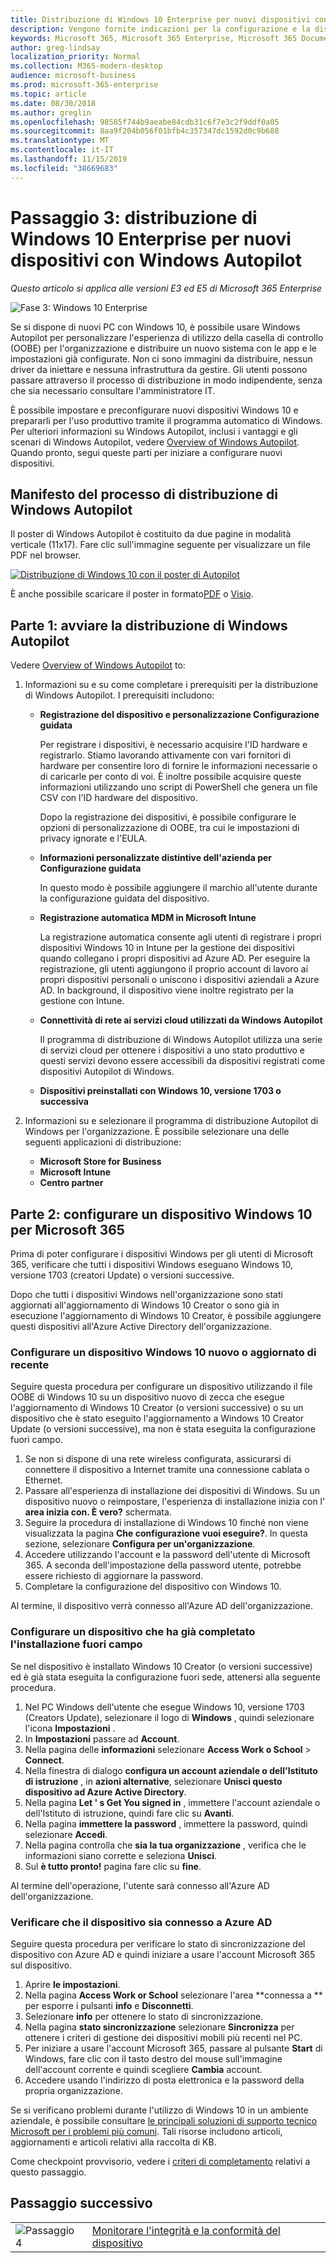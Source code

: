 ```yaml
---
title: Distribuzione di Windows 10 Enterprise per nuovi dispositivi con Windows Autopilot
description: Vengono fornite indicazioni per la configurazione e la distribuzione di Windows 10 Enterprise con Windows Autopilot.
keywords: Microsoft 365, Microsoft 365 Enterprise, Microsoft 365 Documentation, Windows 10 Enterprise, Deployment, Windows Autopilot
author: greg-lindsay
localization_priority: Normal
ms.collection: M365-modern-desktop
audience: microsoft-business
ms.prod: microsoft-365-enterprise
ms.topic: article
ms.date: 08/30/2018
ms.author: greglin
ms.openlocfilehash: 98585f744b9aeabe84cdb31c6f7e3c2f9ddf0a05
ms.sourcegitcommit: 8aa9f204b056f01bfb4c357347dc1592d0c9b688
ms.translationtype: MT
ms.contentlocale: it-IT
ms.lasthandoff: 11/15/2019
ms.locfileid: "38669683"
---
```

# <a name="step-3-deploy-windows-10-enterprise-for-new-devices-with-windows-autopilot"></a>Passaggio 3: distribuzione di Windows 10 Enterprise per nuovi dispositivi con Windows Autopilot

*Questo articolo si applica alle versioni E3 ed E5 di Microsoft 365 Enterprise*

![Fase 3: Windows 10 Enterprise](./media/deploy-foundation-infrastructure/win10enterprise_icon-small.png)

Se si dispone di nuovi PC con Windows 10, è possibile usare Windows Autopilot per personalizzare l'esperienza di utilizzo della casella di controllo (OOBE) per l'organizzazione e distribuire un nuovo sistema con le app e le impostazioni già configurate. Non ci sono immagini da distribuire, nessun driver da iniettare e nessuna infrastruttura da gestire. Gli utenti possono passare attraverso il processo di distribuzione in modo indipendente, senza che sia necessario consultare l'amministratore IT.

È possibile impostare e preconfigurare nuovi dispositivi Windows 10 e prepararli per l'uso produttivo tramite il programma automatico di Windows. Per ulteriori informazioni su Windows Autopilot, inclusi i vantaggi e gli scenari di Windows Autopilot, vedere [Overview of Windows Autopilot](https://docs.microsoft.com/windows/deployment/windows-Autopilot/windows-10-Autopilot). Quando pronto, segui queste parti per iniziare a configurare nuovi dispositivi.

## <a name="the-windows-autopilot-deployment-process-poster"></a>Manifesto del processo di distribuzione di Windows Autopilot

Il poster di Windows Autopilot è costituito da due pagine in modalità verticale (11x17). Fare clic sull'immagine seguente per visualizzare un file PDF nel browser. 

[![Distribuzione di Windows 10 con il poster di Autopilot](./media/windows10-deploy-autopilot/windows10-autopilot-flowchart.png)](https://docs.microsoft.com/windows/deployment/media/Windows10AutopilotFlowchart.pdf)

È anche possibile scaricare il poster in formato[PDF](https://github.com/MicrosoftDocs/windows-itpro-docs/raw/public/windows/deployment/media/Windows10AutopilotFlowchart.pdf) o [Visio](https://github.com/MicrosoftDocs/windows-itpro-docs/raw/public/windows/deployment/media/Windows10Autopilotflowchart.vsdx).

## <a name="part-1-start-windows-autopilot-deployment"></a>Parte 1: avviare la distribuzione di Windows Autopilot
Vedere [Overview of Windows Autopilot](https://docs.microsoft.com/windows/deployment/windows-Autopilot/windows-10-Autopilot) to:

1. Informazioni su e su come completare i prerequisiti per la distribuzione di Windows Autopilot. I prerequisiti includono:
    - **Registrazione del dispositivo e personalizzazione Configurazione guidata**

        Per registrare i dispositivi, è necessario acquisire l'ID hardware e registrarlo. Stiamo lavorando attivamente con vari fornitori di hardware per consentire loro di fornire le informazioni necessarie o di caricarle per conto di voi. È inoltre possibile acquisire queste informazioni utilizzando uno script di PowerShell che genera un file CSV con l'ID hardware del dispositivo.

        Dopo la registrazione dei dispositivi, è possibile configurare le opzioni di personalizzazione di OOBE, tra cui le impostazioni di privacy ignorate e l'EULA.

    - **Informazioni personalizzate distintive dell'azienda per Configurazione guidata**

        In questo modo è possibile aggiungere il marchio all'utente durante la configurazione guidata del dispositivo.

    - **Registrazione automatica MDM in Microsoft Intune**
        
        La registrazione automatica consente agli utenti di registrare i propri dispositivi Windows 10 in Intune per la gestione dei dispositivi quando collegano i propri dispositivi ad Azure AD. Per eseguire la registrazione, gli utenti aggiungono il proprio account di lavoro ai propri dispositivi personali o uniscono i dispositivi aziendali a Azure AD. In background, il dispositivo viene inoltre registrato per la gestione con Intune.

    - **Connettività di rete ai servizi cloud utilizzati da Windows Autopilot**

        Il programma di distribuzione di Windows Autopilot utilizza una serie di servizi cloud per ottenere i dispositivi a uno stato produttivo e questi servizi devono essere accessibili da dispositivi registrati come dispositivi Autopilot di Windows. 

    - **Dispositivi preinstallati con Windows 10, versione 1703 o successiva**

2. Informazioni su e selezionare il programma di distribuzione Autopilot di Windows per l'organizzazione. È possibile selezionare una delle seguenti applicazioni di distribuzione:
    - **Microsoft Store for Business**
    - **Microsoft Intune**
    - **Centro partner**

## <a name="part-2-set-up-a-windows-10-device-for-microsoft-365"></a>Parte 2: configurare un dispositivo Windows 10 per Microsoft 365
Prima di poter configurare i dispositivi Windows per gli utenti di Microsoft 365, verificare che tutti i dispositivi Windows eseguano Windows 10, versione 1703 (creatori Update) o versioni successive.

Dopo che tutti i dispositivi Windows nell'organizzazione sono stati aggiornati all'aggiornamento di Windows 10 Creator o sono già in esecuzione l'aggiornamento di Windows 10 Creator, è possibile aggiungere questi dispositivi all'Azure Active Directory dell'organizzazione.

### <a name="set-up-a-brand-new-or-newly-upgraded-windows-10-device"></a>Configurare un dispositivo Windows 10 nuovo o aggiornato di recente
Seguire questa procedura per configurare un dispositivo utilizzando il file OOBE di Windows 10 su un dispositivo nuovo di zecca che esegue l'aggiornamento di Windows 10 Creator (o versioni successive) o su un dispositivo che è stato eseguito l'aggiornamento a Windows 10 Creator Update (o versioni successive), ma non è stata eseguita la configurazione fuori campo.

1. Se non si dispone di una rete wireless configurata, assicurarsi di connettere il dispositivo a Internet tramite una connessione cablata o Ethernet.
2. Passare all'esperienza di installazione dei dispositivi di Windows. Su un dispositivo nuovo o reimpostare, l'esperienza di installazione inizia con l' **area inizia con. È vero?** schermata.
3. Seguire la procedura di installazione di Windows 10 finché non viene visualizzata la pagina **Che configurazione vuoi eseguire?**. In questa sezione, selezionare **Configura per un'organizzazione**.
4. Accedere utilizzando l'account e la password dell'utente di Microsoft 365. A seconda dell'impostazione della password utente, potrebbe essere richiesto di aggiornare la password. 
5. Completare la configurazione del dispositivo con Windows 10.

Al termine, il dispositivo verrà connesso all'Azure AD dell'organizzazione.

### <a name="set-up-a-device-that-has-already-completed-out-of-box-setup"></a>Configurare un dispositivo che ha già completato l'installazione fuori campo
Se nel dispositivo è installato Windows 10 Creator (o versioni successive) ed è già stata eseguita la configurazione fuori sede, attenersi alla seguente procedura.

1. Nel PC Windows dell'utente che esegue Windows 10, versione 1703 (Creators Update), selezionare il logo di **Windows** , quindi selezionare l'icona **Impostazioni** .
2. In **Impostazioni** passare ad **Account**.
3. Nella pagina delle **informazioni** selezionare **Access Work o School** > **Connect**.
4. Nella finestra di dialogo **configura un account aziendale o dell'Istituto di istruzione** , in **azioni alternative**, selezionare **Unisci questo dispositivo ad Azure Active Directory**.
5. Nella pagina **Let ' s Get You signed in** , immettere l'account aziendale o dell'Istituto di istruzione, quindi fare clic su **Avanti**.
6. Nella pagina **immettere la password** , immettere la password, quindi selezionare **Accedi**.
7. Nella pagina controlla che **sia la tua organizzazione** , verifica che le informazioni siano corrette e seleziona **Unisci**.
8. Sul **è tutto pronto!** pagina fare clic su **fine**.

Al termine dell'operazione, l'utente sarà connesso all'Azure AD dell'organizzazione.

### <a name="verify-the-device-is-connected-to-azure-ad"></a>Verificare che il dispositivo sia connesso a Azure AD
Seguire questa procedura per verificare lo stato di sincronizzazione del dispositivo con Azure AD e quindi iniziare a usare l'account Microsoft 365 sul dispositivo. 

1. Aprire **le impostazioni**.
2. Nella pagina **Access Work or School** selezionare l'area **connessa a <organization name> ** per esporre i pulsanti **info** e **Disconnetti**.
3. Selezionare **info** per ottenere lo stato di sincronizzazione.
4. Nella pagina **stato sincronizzazione** selezionare **Sincronizza** per ottenere i criteri di gestione dei dispositivi mobili più recenti nel PC.
5. Per iniziare a usare l'account Microsoft 365, passare al pulsante **Start** di Windows, fare clic con il tasto destro del mouse sull'immagine dell'account corrente e quindi scegliere **Cambia** account.
6. Accedere usando l'indirizzo di posta elettronica e la password della propria organizzazione.

Se si verificano problemi durante l'utilizzo di Windows 10 in un ambiente aziendale, è possibile consultare [le principali soluzioni di supporto tecnico Microsoft per i problemi più comuni](https://docs.microsoft.com/windows/client-management/windows-10-support-solutions). Tali risorse includono articoli, aggiornamenti e articoli relativi alla raccolta di KB.

Come checkpoint provvisorio, vedere i [criteri di completamento](windows10-exit-criteria.md#crit-windows10-step3) relativi a questo passaggio.

## <a name="next-step"></a>Passaggio successivo

|||
|:-------|:-----|
|![Passaggio 4](./media/stepnumbers/Step4.png)| [Monitorare l'integrità e la conformità del dispositivo](windows10-enable-windows-analytics.md) |
